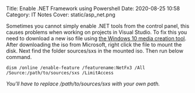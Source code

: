 Title: Enable .NET Framework using Powershell
Date: 2020-08-25 10:58
Category: IT Notes
Cover: static/asp_net.png

Sometimes you cannot simply enable .NET tools from the control panel, this causes problems when working on projects in Visual Studio.
To fix this you need to download a new iso file using <a href='https://www.microsoft.com/en-us/software-download/windows10' target='_blank'>the Windows 10 media creation tool</a>. After downloading the iso from Microsoft, right click the file to mount the disk.
Next find the folder sources/sxs in the mounted iso. Then run below command.

`dism /online /enable-feature /featurename:NetFx3 /All /Source:/path/to/sources/sxs /LimitAccess`

*You'll have to replace /path/to/sources/sxs with your own path.*